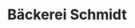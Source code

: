 ---
title: "Bäckerei Schmidt"
url: /luebbecke/baeckerei-schmidt-mindener-strasse/
shop: Bäckerei
---